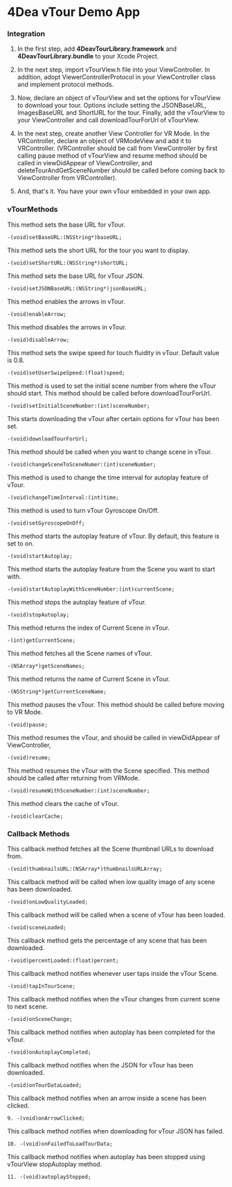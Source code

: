 # 4Dea vTour Demo App

### Integration
1. In the first step, add **4DeavTourLibrary.framework** and **4DeavTourLibrary.bundle** to your Xcode Project.

2. In the next step, import vTourView.h file into your ViewController. In addition, adopt ViewerControllerProtocol in your ViewController class and implement protocol methods.

3. Now, declare an object of vTourView and set the options for vTourView to download your tour. Options include setting the JSONBaseURL, ImagesBaseURL and ShortURL for the tour. Finally, add the vTourView to your ViewController and call downloadTourForUrl of vTourView.

4. In the next step, create another View Controller for VR Mode. In the VRController, declare an object of VRModeView and add it to VRController. (VRController should be call from ViewController by first calling pause method of vTourView and resume method should be called in viewDidAppear of ViewController, and deleteTourAndGetSceneNumber should be called before coming back to ViewController from VRController).

5. And, that's it. You have your own vTour embedded in your own app.

### vTourMethods
This method sets the base URL for vTour.
```
-(void)setBaseURL:(NSString*)baseURL;
```

This method sets the short URL for the tour you want to display.
```
-(void)setShortURL:(NSString*)shortURL;
```

This method sets the base URL for vTour JSON.
```
-(void)setJSONBaseURL:(NSString*)jsonBaseURL;
```

This method enables the arrows in vTour.
```
-(void)enableArrow;
```

This method disables the arrows in vTour.
```
-(void)disableArrow;
```

This method sets the swipe speed for touch fluidity in vTour. Default value is 0.8.
```
-(void)setUserSwipeSpeed:(float)speed;
```

This method is used to set the initial scene number from where the vTour should start. This method should be called before downloadTourForUrl.
```
-(void)setInitialSceneNumber:(int)sceneNumber;
```

This starts downloading the vTour after certain options for vTour has been set.
```
-(void)downloadTourForUrl;
```

This method should be called when you want to change scene in vTour.
```
-(void)changeSceneToSceneNumer:(int)sceneNumber;
```

This method is used to change the time interval for autoplay feature of vTour.
```
-(void)changeTimeInterval:(int)time;
```

This method is used to turn vTour Gyroscope On/Off.
```
-(void)setGyroscopeOnOff;
```

This method starts the autoplay feature of vTour. By default, this feature is set to on. 
```
-(void)startAutoplay;
```

This method starts the autoplay feature from the Scene you want to start with.
```
-(void)startAutoplayWithSceneNumber:(int)currentScene;
```

This method stops the autoplay feature of vTour.
```
-(void)stopAutoplay;
```

This method returns the index of Current Scene in vTour.
```
-(int)getCurrentScene;
```

This method fetches all the Scene names of vTour.
```
-(NSArray*)getSceneNames;
```

This method returns the name of Current Scene in vTour.
```
-(NSString*)getCurrentSceneName;
```

This method pauses the vTour. This method should be called before moving to VR Mode.
```
-(void)pause;
```

This method resumes the vTour, and should be called in viewDidAppear of ViewController,
```
-(void)resume;
```

This method resumes the vTour with the Scene specified. This method should be called after returning from VRMode.
```
-(void)resumeWithSceneNumber:(int)sceneNumber;
```

This method clears the cache of vTour.
```
-(void)clearCache;
```
### Callback Methods
This callback method fetches all the Scene thumbnail URLs to download from.
```
-(void)thumbnailsURL:(NSArray*)thumbnailsURLArray;
```

This callback method will be called when low quality image of any scene has been downloaded.
```
-(void)onLowQualityLoaded;
```

This callback method will be called when a scene of vTour has been loaded.
```
-(void)sceneLoaded;
```

This callback method gets the percentage of any scene that has been downloaded.
```
-(void)percentLoaded:(float)percent;
```

This callback method notifies whenever user taps inside the vTour Scene.
```
-(void)tapInTourScene;
```

This callback method notifies when the vTour changes from current scene to next scene.
```
-(void)onSceneChange;
```

This callback method notifies when autoplay has been completed for the vTour.
```
-(void)onAutoplayCompleted;
```

This callback method notifies when the JSON for vTour has been downloaded.
```
-(void)onTourDataLoaded;
```

This callback method notifies when an arrow inside a scene has been clicked.
```
9. -(void)onArrowClicked;
```

This callback method notifies when downloading for vTour JSON has failed.
```
10. -(void)onFailedToLoadTourData;
```

This callback method notifies when autoplay has been stopped using vTourView stopAutoplay method.
```
11. -(void)autoplayStopped;
```
